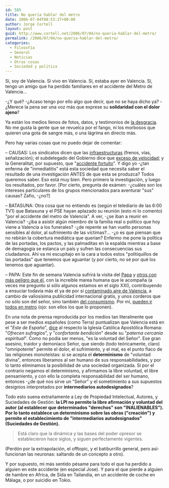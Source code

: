 ```yaml
---
id: 585
title: No querí­a hablar del metro
date: 2006-07-04T08:53:27+00:00
author: Jorge Cortell
layout: post
guid: http://www.cortell.net/2006/07/04/no-queria-hablar-del-metro/
permalink: /2006/07/04/no-queria-hablar-del-metro/
categories:
  - Filosofí­a
  - General
  - Noticias
  - Otras cosas
  - Sociedad y polí­tica
---
```

Sí­, soy de Valencia. Sí­ vivo en Valencia. Sí­, estaba ayer en Valencia. Sí­, tengo un amigo que ha perdido familiares en el accidente del Metro de Valencia...

-¿Y qué? -¿Acaso tengo por ello algo que decir, que no se haya dicho ya? -¿Merece la pena ser una voz más que exprese su **solidaridad con el dolor ajeno**?
  
Ya están los medios llenos de fotos, datos, y testimonios de <a target="_blank" title="Accidente Metro Valencia" href="http://www.20minutos.es/noticia/137662/0/forenses/metro/valencia/">la desgracia</a>. No me gusta la gente que se revuelca por el fango, ni los morbosos que quieren una gota de sangre más, o una lágrima en directo más.

Pero hay varias cosas que no puedo dejar de comentar:

– CAUSAS: Los sindicatos dicen que las <a title="Causa infraestructuras?" target="_blank" href="http://www.libertaddigital.com:83/php3/noticia.php3?fecha_edi_on=2006-06-10&num_edi_on=1454&cpn=1276260393&seccion=SOC_D">infraestructuras</a> (frenos, ví­as, señalización); el subdelegado del Gobierno dice que <a title="Causa exceso velocidad?" target="_blank" href="http://www.20minutos.es/noticia/137337/0/accidente/metro/causas/">exceso de velocidad</a>; y la Generalitat, por supuesto, que "<a title="Causa accidente?" target="_blank" href="http://www.20minutos.es/noticia/137337/0/accidente/metro/causas/">accidente fortuí­to</a>". Y digo yo -¿tan enferma de "inmediatitis" está esta sociedad que necesita saber el resultado de una investigación ANTES de que esta se produzca? Todos queremos saber. Eso está muy bien. Pero primero la investigación, y luego los resultados, por favor. [Por cierto, pregunta de exámen: -¿cuáles son los intereses particulares de los grupos mencionados para aventurar "sus" causas? Zafio, -¿no?]

– BATASUNA: Otra cosa que no entiendo es (según el telediario de las 6:00 TV1) que Batasuna y el PSE hayan aplazado su reunión (esto ni lo comento) "por el accidente del metro de Valencia". A ver, -¿se iban a reunir en Valencia? -¿iba a asistir algún miembro de la familia real o polí­tico que hoy viene a Valencia a los funerales? -¿de repente se han vuelto personas sensibles al dolor, al sufrimiento de las ví­ctimas?... -¿o es que piensan que no rebirán la cobertura mediática que querí­an? Enfermo me pone la polí­tica de las portadas, los pactos, y las palmaditas en la espalda mientras a base de demagogia se estanca un paí­s y sufren las consecuencias sus ciudadanos. Ahí­ va mi escupitajo en la cara a todos estos "politiquillos de las portadas" que tenemos que aguantar (y por cierto, no sé por qué los tenemos que aguantar).

– PAPA: Este fin de semana Valencia sufrirá la visita del <a target="_blank" title="Papa y tricornio" href="http://www.blogs.telecinco.es/abordaje/post/2005/12/07/el-papa-y-tricornio">Papa</a> y <a target="_blank" title="Cardenal peligroso" href="http://blogs.20minutos.es/martinezsoler/post/2006/07/02/aojo-cardenal-telonero-del-papa-mucho-peligro">otros con más peligro que él</a>, con la increí­ble marea humana que le acompaña (a veces me pregunto si sólo algunos estamos en el siglo XXI), contribuyendo a ensuciar todaví­a más el ya de por sí­ <a title="Contaminado aire de Valencia" target="_blank" href="http://www.20minutos.es/noticia/93077/0/aire/sucio/Valencia/">contaminado aire de Valencia</a>, a cambio de valiosí­sima publicidad internacional gratis, y unos corderos que no sólo son del señor, sino también <a target="_blank" title="Fieles o consumidores??" href="http://www.emf2006.org/default.php?id_seccion=20&idioma=es&mes=06&any=2006&id_noticia=336">del consumismo</a>. Por mí­, <a target="_blank" title="Metro gratis visita Papa" href="http://www.emf2006.org/default.php?id_seccion=20&idioma=es&id_noticia=282&mes=06&any=2006">pueden ir todos en metro</a> (ojo: son ellos los que lo proponen).
  
En una nota de prensa reproducida por los medios tan literalmente que pese a ser medios españoles (como Terra) puntualizan que Valencia está en el "_Este de España_", <a target="_blank" title="Papa sobre metro Valencia" href="http://actualidad.terra.es/sociedad/articulo/papa_valencia_expresa_profundo_pesar_965778.htm">dice</a> al respecto la Iglesia Católica Apostólica Romana: "_Ofrecen sufragios_", y "_confortante bendición_" desde su "_paterna cercaní­a espiritual_". Como no podí­a ser menos, "es la voluntad del Señor". Ese gran asesino, traidor y demoní­aco Señor, que siendo (todo teóricamente, claro) "omnipotente" permite el dolor, el sufrimiento, y el mal, es el punto flaco de las religiones monoteí­stas: si se acepta el **determinismo** de "voluntad divina", entonces liberamos al ser humano de sus responsabilidades, y por lo tanto eliminamos la posibilidad de una sociedad organizada. Si por el contrario negamos el determinismo, y afirmamos la libre voluntad, el libre pensamiento, y con ello la completa responsabilidad del ser humano, entonces -¿de qué nos sirve un "Señor" y el sometimiento a sus supuestos designios interpretados por **intermediarios autodesignados**?

Todo esto suena extrañamente a Ley de Propiedad Intelectual, Autores, y Suciedades de Gestión: **la LPI no permite la libre afirmación y voluntad del autor (al establecer que determinados "derechos" son "INALIENABLES"). Por lo tanto establece un determinismo sobre las obras ("creación") y permite el establecimiento de "intermediarios autodesignados" (Suciedades de Gestión).**

> Está claro que la dinámica y las bases del poder opresor se establecieron hace siglos, y siguen perfectamente vigentes.

(Perdón por la extrapolación, el offtopic, y el batiburrillo general, pero así­ funcionan las neuronas: saltando de un concepto a otro).

Y por supuesto, mi más sentido pésame para todo el que ha perdido a alguien en este accidente (en especial Jose). Y para el que pierde a alguien de hambre en Africa, de Sida en Tailandia, en un accidente de coche en Málaga, o por suicidio en Tokio.